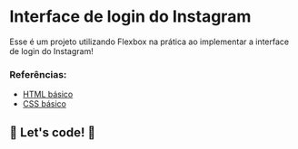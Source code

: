 # Interface de login do Instagram

Esse é um projeto utilizando Flexbox na prática ao implementar a interface de login do Instagram!

### Referências:

- [HTML básico](https://www.w3schools.com/html/)
- [CSS básico](https://developer.mozilla.org/pt-BR/docs/Web/CSS)

## 🚀 Let's code! 🚀
